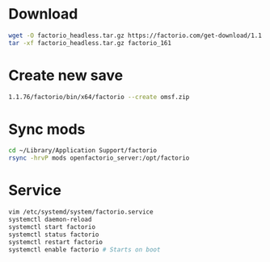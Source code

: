 
# Download
```bash
wget -O factorio_headless.tar.gz https://factorio.com/get-download/1.1.61/headless/linux64
tar -xf factorio_headless.tar.gz factorio_161
```

# Create new save

```bash
1.1.76/factorio/bin/x64/factorio --create omsf.zip
```

# Sync mods

```bash
cd ~/Library/Application Support/factorio
rsync -hrvP mods openfactorio_server:/opt/factorio
```

# Service

```bash
vim /etc/systemd/system/factorio.service
systemctl daemon-reload
systemctl start factorio
systemctl status factorio
systemctl restart factorio
systemctl enable factorio # Starts on boot
```
